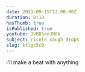 ```yaml
---
date: 2021-09-15T12:00:00Z
duration: 0:18
hasThumb: true
isPublished: true
youtube: 1VBD5enJN0k
subject: ricola cough drops
slug: ktlgc5c0
---
```

i'll make a beat with anything
